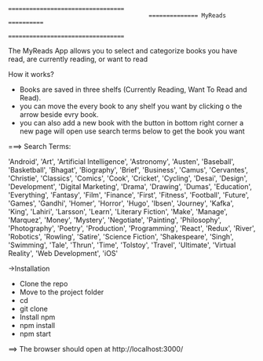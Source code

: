                                             =================================
                                            ============== MyReads ==========
                                            =================================

The MyReads App allows you to select and categorize books you have read, are currently reading, or want to read

How it works?

- Books are saved in three shelfs (Currently Reading, Want To Read and Read).
- you can move the every book to any shelf you want by clicking o the arrow beside evry book.
- you can also add a new book with the button in bottom right corner a new page will open use search terms below to get the book you want

===> Search Terms:

'Android', 'Art', 'Artificial Intelligence', 'Astronomy', 'Austen', 'Baseball', 'Basketball', 'Bhagat', 'Biography', 'Brief', 'Business', 'Camus', 'Cervantes', 'Christie', 'Classics', 'Comics', 'Cook', 'Cricket', 'Cycling', 'Desai', 'Design', 'Development', 'Digital Marketing', 'Drama', 'Drawing', 'Dumas', 'Education', 'Everything', 'Fantasy', 'Film', 'Finance', 'First', 'Fitness', 'Football', 'Future', 'Games', 'Gandhi', 'Homer', 'Horror', 'Hugo', 'Ibsen', 'Journey', 'Kafka', 'King', 'Lahiri', 'Larsson', 'Learn', 'Literary Fiction', 'Make', 'Manage', 'Marquez', 'Money', 'Mystery', 'Negotiate', 'Painting', 'Philosophy', 'Photography', 'Poetry', 'Production', 'Programming', 'React', 'Redux', 'River', 'Robotics', 'Rowling', 'Satire', 'Science Fiction', 'Shakespeare', 'Singh', 'Swimming', 'Tale', 'Thrun', 'Time', 'Tolstoy', 'Travel', 'Ultimate', 'Virtual Reality', 'Web Development', 'iOS'

->Installation

- Clone the repo
- Move to the project folder
- cd <project directory>
- git clone <repo>
- Install npm
- npm install
- npm start

==> The browser should open at http://localhost:3000/
